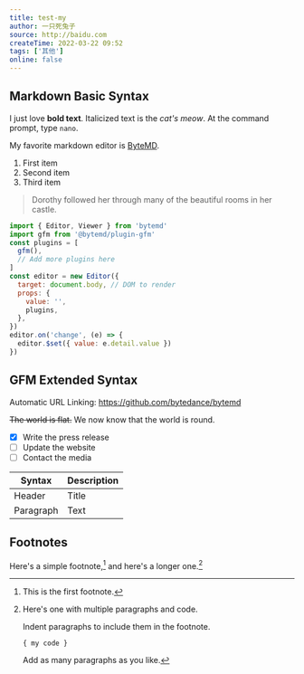 ```yaml
---
title: test-my
author: 一只死兔子
source: http://baidu.com
createTime: 2022-03-22 09:52
tags: ['其他']
online: false
---
```


## Markdown Basic Syntax

I just love **bold text**. Italicized text is the _cat's meow_. At the command prompt, type `nano`.

My favorite markdown editor is [ByteMD](https://github.com/bytedance/bytemd).

1. First item
2. Second item
3. Third item

> Dorothy followed her through many of the beautiful rooms in her castle.
```js
import { Editor, Viewer } from 'bytemd'
import gfm from '@bytemd/plugin-gfm'
const plugins = [
  gfm(),
  // Add more plugins here
]
const editor = new Editor({
  target: document.body, // DOM to render
  props: {
    value: '',
    plugins,
  },
})
editor.on('change', (e) => {
  editor.$set({ value: e.detail.value })
})
```

## GFM Extended Syntax

Automatic URL Linking: https://github.com/bytedance/bytemd

~~The world is flat.~~ We now know that the world is round.

- [x] Write the press release
- [ ] Update the website
- [ ] Contact the media

| Syntax    | Description |
| --------- | ----------- |
| Header    | Title       |
| Paragraph | Text        |

## Footnotes

Here's a simple footnote,[^1] and here's a longer one.[^bignote]

[^1]: This is the first footnote.
[^bignote]: Here's one with multiple paragraphs and code.

    Indent paragraphs to include them in the footnote.

    `{ my code }`

    Add as many paragraphs as you like.